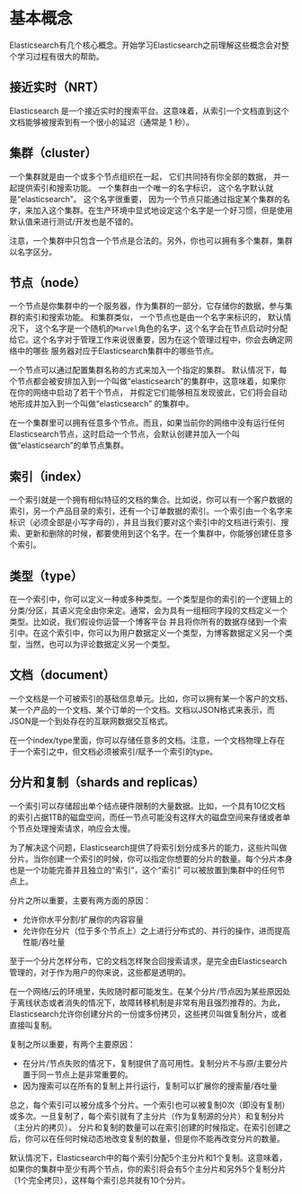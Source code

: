 # 基本概念

Elasticsearch有几个核心概念。开始学习Elasticsearch之前理解这些概念会对整个学习过程有很大的帮助。

## 接近实时（NRT）

Elasticsearch 是一个接近实时的搜索平台。这意味着，从索引一个文档直到这个文档能够被搜索到有一个很小的延迟（通常是 1 秒）。

## 集群（cluster）

一个集群就是由一个或多个节点组织在一起， 它们共同持有你全部的数据， 并一起提供索引和搜索功能。 一个集群由一个唯一的名字标识， 这个名字默认就是“elasticsearch”。
这个名字很重要， 因为一个节点只能通过指定某个集群的名字，来加入这个集群。在生产环境中显式地设定这个名字是一个好习惯，但是使用默认值来进行测试/开发也是不错的。

注意，一个集群中只包含一个节点是合法的。另外，你也可以拥有多个集群，集群以名字区分。

## 节点（node）

一个节点是你集群中的一个服务器，作为集群的一部分，它存储你的数据，参与集群的索引和搜索功能。 和集群类似， 一个节点也是由一个名字来标识的， 默认情况下，
这个名字是一个随机的`Marvel`角色的名字，这个名字会在节点启动时分配给它。这个名字对于管理工作来说很重要，因为在这个管理过程中，你会去确定网络中的哪些
服务器对应于Elasticsearch集群中的哪些节点。

一个节点可以通过配置集群名称的方式来加入一个指定的集群。 默认情况下，每个节点都会被安排加入到一个叫做“elasticsearch”的集群中，这意味着，如果你在你的网络中启动了若干个节点，
并假定它们能够相互发现彼此，它们将会自动地形成并加入到一个叫做“elasticsearch” 的集群中。

在一个集群里可以拥有任意多个节点。而且，如果当前你的网络中没有运行任何Elasticsearch节点，这时启动一个节点，会默认创建并加入一个叫做“elasticsearch”的单节点集群。

## 索引（index）

一个索引就是一个拥有相似特征的文档的集合。比如说，你可以有一个客户数据的索引，另一个产品目录的索引，还有一个订单数据的索引。一个索引由一个名字来
标识（必须全部是小写字母的），并且当我们要对这个索引中的文档进行索引、搜索、更新和删除的时候，都要使用到这个名字。在一个集群中，你能够创建任意多个索引。

## 类型（type）

在一个索引中，你可以定义一种或多种类型。一个类型是你的索引的一个逻辑上的分类/分区，其语义完全由你来定。通常，会为具有一组相同字段的文档定义一个类型。比如说，我们假设你运营一个博客平台
并且将你所有的数据存储到一个索引中。在这个索引中，你可以为用户数据定义一个类型，为博客数据定义另一个类型，当然，也可以为评论数据定义另一个类型。

## 文档（document）

一个文档是一个可被索引的基础信息单元。比如，你可以拥有某一个客户的文档、某一个产品的一个文档、某个订单的一个文档。文档以JSON格式来表示，而JSON是一个到处存在的互联网数据交互格式。

在一个index/type里面，你可以存储任意多的文档。注意，一个文档物理上存在于一个索引之中，但文档必须被索引/赋予一个索引的type。

## 分片和复制（shards and replicas）

一个索引可以存储超出单个结点硬件限制的大量数据。比如，一个具有10亿文档的索引占据1TB的磁盘空间，而任一节点可能没有这样大的磁盘空间来存储或者单个节点处理搜索请求，响应会太慢。

为了解决这个问题，Elasticsearch提供了将索引划分成多片的能力，这些片叫做分片。当你创建一个索引的时候，你可以指定你想要的分片的数量。每个分片本身也是一个功能完善并且独立的“索引”，这个“索引” 可以被放置到集群中的任何节点上。

分片之所以重要，主要有两方面的原因：

- 允许你水平分割/扩展你的内容容量
- 允许你在分片（位于多个节点上）之上进行分布式的、并行的操作，进而提高性能/吞吐量

至于一个分片怎样分布，它的文档怎样聚合回搜索请求，是完全由Elasticsearch管理的，对于作为用户的你来说，这些都是透明的。

在一个网络/云的环境里，失败随时都可能发生。在某个分片/节点因为某些原因处于离线状态或者消失的情况下，故障转移机制是非常有用且强烈推荐的。为此，
Elasticsearch允许你创建分片的一份或多份拷贝，这些拷贝叫做复制分片，或者直接叫复制。

复制之所以重要，有两个主要原因：

- 在分片/节点失败的情况下，复制提供了高可用性。复制分片不与原/主要分片置于同一节点上是非常重要的。
- 因为搜索可以在所有的复制上并行运行，复制可以扩展你的搜索量/吞吐量

总之，每个索引可以被分成多个分片。一个索引也可以被复制0次（即没有复制） 或多次。一旦复制了，每个索引就有了主分片（作为复制源的分片）和复制分片（主分片的拷贝）。
分片和复制的数量可以在索引创建的时候指定。在索引创建之后，你可以在任何时候动态地改变复制的数量，但是你不能再改变分片的数量。

默认情况下，Elasticsearch中的每个索引分配5个主分片和1个复制。这意味着，如果你的集群中至少有两个节点，你的索引将会有5个主分片和另外5个复制分片（1个完全拷贝），这样每个索引总共就有10个分片。